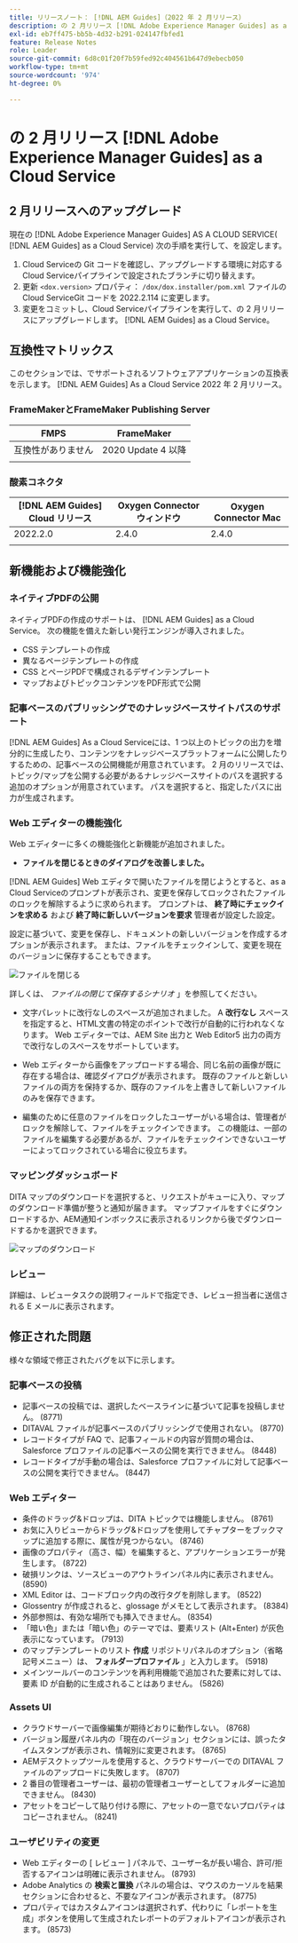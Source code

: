 ```yaml
---
title: リリースノート： [!DNL AEM Guides]（2022 年 2 月リリース）
description: の 2 月リリース [!DNL Adobe Experience Manager Guides] as a Cloud Service
exl-id: eb7ff475-bb5b-4d32-b291-024147fbfed1
feature: Release Notes
role: Leader
source-git-commit: 6d8c01f20f7b59fed92c404561b647d9ebecb050
workflow-type: tm+mt
source-wordcount: '974'
ht-degree: 0%

---
```


# の 2 月リリース [!DNL Adobe Experience Manager Guides] as a Cloud Service

## 2 月リリースへのアップグレード

現在の [!DNL Adobe Experience Manager Guides] AS A CLOUD SERVICE( [!DNL AEM Guides] as a Cloud Service) 次の手順を実行して、を設定します。
1. Cloud Serviceの Git コードを確認し、アップグレードする環境に対応するCloud Serviceパイプラインで設定されたブランチに切り替えます。
1. 更新 `<dox.version>` プロパティ： `/dox/dox.installer/pom.xml` ファイルのCloud ServiceGit コードを 2022.2.114 に変更します。
1. 変更をコミットし、Cloud Serviceパイプラインを実行して、の 2 月リリースにアップグレードします。 [!DNL AEM Guides] as a Cloud Service。

## 互換性マトリックス

このセクションでは、でサポートされるソフトウェアアプリケーションの互換表を示します。 [!DNL AEM Guides] As a Cloud Service 2022 年 2 月リリース。

### FrameMakerとFrameMaker Publishing Server

| FMPS | FrameMaker |
| --- | --- |
| 互換性がありません | 2020 Update 4 以降 |
| | |


### 酸素コネクタ

| [!DNL AEM Guides] Cloud リリース | Oxygen Connector ウィンドウ | Oxygen Connector Mac |
| --- | --- | --- |
| 2022.2.0 | 2.4.0 | 2.4.0 |
|  |  |  |


## 新機能および機能強化

### ネイティブPDFの公開

ネイティブPDFの作成のサポートは、 [!DNL AEM Guides] as a Cloud Service。 次の機能を備えた新しい発行エンジンが導入されました。
* CSS テンプレートの作成
* 異なるページテンプレートの作成
* CSS とページPDFで構成されるデザインテンプレート
* マップおよびトピックコンテンツをPDF形式で公開

### 記事ベースのパブリッシングでのナレッジベースサイトパスのサポート

[!DNL AEM Guides] As a Cloud Serviceには、1 つ以上のトピックの出力を増分的に生成したり、コンテンツをナレッジベースプラットフォームに公開したりするための、記事ベースの公開機能が用意されています。 2 月のリリースでは、トピック/マップを公開する必要があるナレッジベースサイトのパスを選択する追加のオプションが用意されています。 パスを選択すると、指定したパスに出力が生成されます。

### Web エディターの機能強化

Web エディターに多くの機能強化と新機能が追加されました。

* **ファイルを閉じるときのダイアログを改善しました。**

[!DNL AEM Guides] Web エディタで開いたファイルを閉じようとすると、as a Cloud Serviceのプロンプトが表示され、変更を保存してロックされたファイルのロックを解除するように求められます。 プロンプトは、 **終了時にチェックインを求める** および **終了時に新しいバージョンを要求** 管理者が設定した設定。

設定に基づいて、変更を保存し、ドキュメントの新しいバージョンを作成するオプションが表示されます。 または、ファイルをチェックインして、変更を現在のバージョンに保存することもできます。

![ファイルを閉じる](assets/file-close-save-changes-unlock.png)

詳しくは、 *ファイルの閉じて保存するシナリオ* 」を参照してください。

* 文字パレットに改行なしのスペースが追加されました。  A **改行なし** スペースを指定すると、HTML文書の特定のポイントで改行が自動的に行われなくなります。 Web エディターでは、AEM Site 出力と Web Editor5 出力の両方で改行なしのスペースをサポートしています。

* Web エディターから画像をアップロードする場合、同じ名前の画像が既に存在する場合は、確認ダイアログが表示されます。 既存のファイルと新しいファイルの両方を保持するか、既存のファイルを上書きして新しいファイルのみを保存できます。

* 編集のために任意のファイルをロックしたユーザーがいる場合は、管理者がロックを解除して、ファイルをチェックインできます。 この機能は、一部のファイルを編集する必要があるが、ファイルをチェックインできないユーザーによってロックされている場合に役立ちます。

### マッピングダッシュボード

DITA マップのダウンロードを選択すると、リクエストがキューに入り、マップのダウンロード準備が整うと通知が届きます。 マップファイルをすぐにダウンロードするか、AEM通知インボックスに表示されるリンクから後でダウンロードするかを選択できます。

![マップのダウンロード](assets/download-map-prompt.png)

### レビュー

詳細は、レビュータスクの説明フィールドで指定でき、レビュー担当者に送信される E メールに表示されます。

## 修正された問題

様々な領域で修正されたバグを以下に示します。

### 記事ベースの投稿

* 記事ベースの投稿では、選択したベースラインに基づいて記事を投稿しません。 (8771)
* DITAVAL ファイルが記事ベースのパブリッシングで使用されない。 (8770)
* レコードタイプが FAQ で、記事フィールドの内容が質問の場合は、Salesforce プロファイルの記事ベースの公開を実行できません。 (8448)
* レコードタイプが手動の場合は、Salesforce プロファイルに対して記事ベースの公開を実行できません。 (8447)

### Web エディター

* 条件のドラッグ&amp;ドロップは、DITA トピックでは機能しません。 (8761)
* お気に入りビューからドラッグ&amp;ドロップを使用してチャプターをブックマップに追加する際に、属性が見つからない。 (8746)
* 画像のプロパティ（高さ、幅）を編集すると、アプリケーションエラーが発生します。 (8722)
* 破損リンクは、ソースビューのアウトラインパネル内に表示されません。 (8590)
* XML Editor は、コードブロック内の改行タグを削除します。 (8522)
* Glossentry が作成されると、glossage がメモとして表示されます。 (8384)
* 外部参照は、有効な場所でも挿入できません。 (8354)
* 「暗い色」または「暗い色」のテーマでは、要素リスト (Alt+Enter) が灰色表示になっています。 (7913)
* のマップテンプレートのリスト **作成** リポジトリパネルのオプション（省略記号メニュー）は、 **フォルダープロファイル** 」と入力します。 (5918)
* メインツールバーのコンテンツを再利用機能で追加された要素に対しては、要素 ID が自動的に生成されることはありません。 (5826)

### Assets UI

* クラウドサーバーで画像編集が期待どおりに動作しない。 (8768)
* バージョン履歴パネル内の「現在のバージョン」セクションには、誤ったタイムスタンプが表示され、情報別に変更されます。 (8765)
* AEMデスクトップツールを使用すると、クラウドサーバーでの DITAVAL ファイルのアップロードに失敗します。 (8707)
* 2 番目の管理者ユーザーは、最初の管理者ユーザーとしてフォルダーに追加できません。 (8430)
* アセットをコピーして貼り付ける際に、アセットの一意でないプロパティはコピーされません。 (8241)

### ユーザビリティの変更

* Web エディターの [ レビュー ] パネルで、ユーザー名が長い場合、許可/拒否するアイコンは明確に表示されません。 (8793)
* Adobe Analytics の **検索と置換** パネルの場合は、マウスのカーソルを結果セクションに合わせると、不要なアイコンが表示されます。 (8775)
* プロパティではカスタムアイコンは選択されず、代わりに「レポートを生成」ボタンを使用して生成されたレポートのデフォルトアイコンが表示されます。 (8573)
